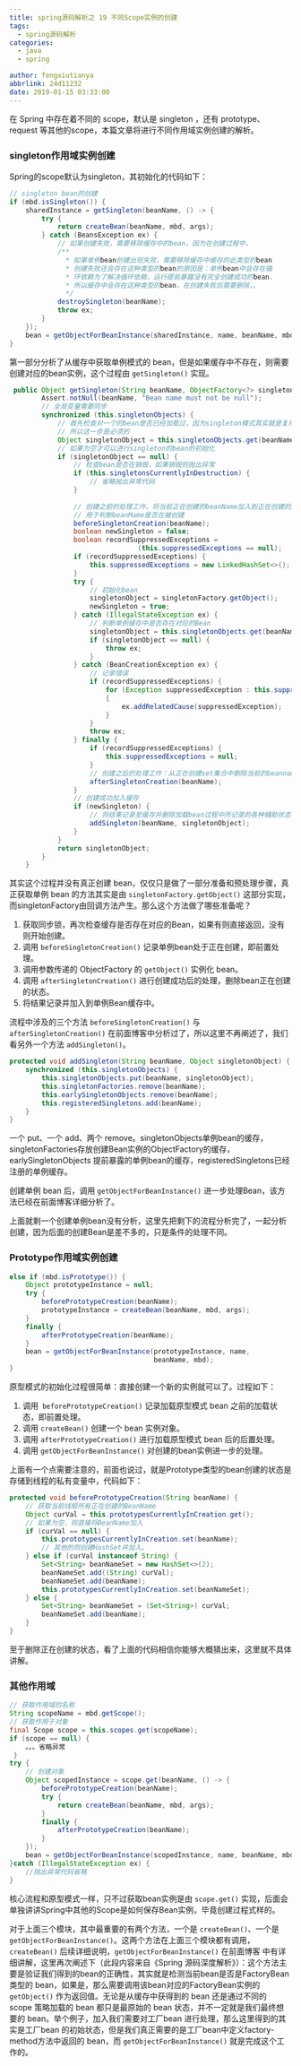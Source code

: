 ```yaml
---
title: spring源码解析之 19 不同Scope实例的创建
tags:
  - spring源码解析
categories:
  - java
  - spring

author: fengxiutianya
abbrlink: 24d11232
date: 2019-01-15 03:33:00
---
```

在 Spring 中存在着不同的 scope，默认是 singleton ，还有 prototype、request 等其他的scope，本篇文章将进行不同作用域实例创建的解析。
<!-- more-->

### **singleton作用域实例创建**

Spring的scope默认为singleton，其初始化的代码如下：

```java
// singleton bean的创建
if (mbd.isSingleton()) {
    sharedInstance = getSingleton(beanName, () -> {
        try {
            return createBean(beanName, mbd, args);
        } catch (BeansException ex) {
            // 如果创建失败，需要移除缓存中的bean，因为在创建过程中，
            /**
			  * 如果单例bean创建出现失败，需要移除缓存中缓存的此类型的bean
			  * 创建失败还会存在这种类型的bean的原因是：单例bean中会存在循
			  * 环依赖为了解决循环依赖，运行提前暴露没有完全创建成功的bean，
			  * 所以缓存中会存在这种类型的bean，在创建失败后需要删除，。
			  */
            destroySingleton(beanName);
            throw ex;
        }
    });
    bean = getObjectForBeanInstance(sharedInstance, name, beanName, mbd);
} 
```

第一部分分析了从缓存中获取单例模式的 bean，但是如果缓存中不存在，则需要创建对应的bean实例，这个过程由 `getSingleton()` 实现。

```java
 public Object getSingleton(String beanName, ObjectFactory<?> singletonFactory) {
		Assert.notNull(beanName, "Bean name must not be null");
		// 全局变量需要同步
		synchronized (this.singletonObjects) {
			// 首先检查对一个的bean是否已经加载过，因为singleton模式其实就是复用已创建的bean
			// 所以这一步是必须的
			Object singletonObject = this.singletonObjects.get(beanName);
			// 如果为空才可以进行singleton的bean的初始化
			if (singletonObject == null) {
				// 检查bean是否在销毁，如果销毁则抛出异常
				if (this.singletonsCurrentlyInDestruction) {
					// 省略抛出异常代码
				}
                
				// 创建之前的处理工作，将当前正在创建的beanName加入到正在创建的Sdet集合中
                // 用于判断beanMame是否在被创建
				beforeSingletonCreation(beanName);
				boolean newSingleton = false;
				boolean recordSuppressedExceptions = 
                    			(this.suppressedExceptions == null);
				if (recordSuppressedExceptions) {
					this.suppressedExceptions = new LinkedHashSet<>();
				}
				try {
					// 初始化bean
					singletonObject = singletonFactory.getObject();
					newSingleton = true;
				} catch (IllegalStateException ex) {
                    // 判断单例缓存中是否存在对应的Bean
                    singletonObject = this.singletonObjects.get(beanName);
					if (singletonObject == null) {
						throw ex;
					}
				} catch (BeanCreationException ex) {
                    // 记录错误
					if (recordSuppressedExceptions) {
						for (Exception suppressedException : this.suppressedExceptions)
                        {
							ex.addRelatedCause(suppressedException);
						}
					}
					throw ex;
				} finally {
					if (recordSuppressedExceptions) {
						this.suppressedExceptions = null;
					}
					// 创建之后的处理工作：从正在创建set集合中删除当前的beanname，
					afterSingletonCreation(beanName);
				}
				// 创建成功加入缓存
				if (newSingleton) {
					// 将结果记录至缓存并删除加载bean过程中所记录的各种辅助状态
					addSingleton(beanName, singletonObject);
				}
			}
			return singletonObject;
		}
	}

```

其实这个过程并没有真正创建 bean，仅仅只是做了一部分准备和预处理步骤，真正获取单例 bean 的方法其实是由 `singletonFactory.getObject()` 这部分实现，而singletonFactory由回调方法产生。那么这个方法做了哪些准备呢？

1. 获取同步锁，再次检查缓存是否存在对应的Bean，如果有则直接返回，没有则开始创建。
2. 调用 `beforeSingletonCreation()` 记录单例bean处于正在创建，即前置处理。
3. 调用参数传递的 ObjectFactory 的 `getObject()` 实例化 bean。
4. 调用 `afterSingletonCreation()` 进行创建成功后的处理，删除bean正在创建的状态。
5. 将结果记录并加入到单例Bean缓存中。

流程中涉及的三个方法 `beforeSingletonCreation()` 与 `afterSingletonCreation()` 在前面博客中分析过了，所以这里不再阐述了，我们看另外一个方法 `addSingleton()`。

```java
protected void addSingleton(String beanName, Object singletonObject) {
    synchronized (this.singletonObjects) {
        this.singletonObjects.put(beanName, singletonObject);
        this.singletonFactories.remove(beanName);
        this.earlySingletonObjects.remove(beanName);
        this.registeredSingletons.add(beanName);
    }
}
```

一个 put、一个 add、两个 remove。singletonObjects单例bean的缓存，singletonFactories存放创建Bean实例的ObjectFactory的缓存，earlySingletonObjects 提前暴露的单例bean的缓存，registeredSingletons已经注册的单例缓存。

创建单例 bean 后，调用 `getObjectForBeanInstance()` 进一步处理Bean，该方法已经在前面博客详细分析了。

上面就剩一个创建单例bean没有分析，这里先把剩下的流程分析完了，一起分析创建，因为后面的创建Bean是差不多的，只是条件的处理不同。

###  **Prototype作用域实例创建**

```java
else if (mbd.isPrototype()) {
    Object prototypeInstance = null;
    try {
        beforePrototypeCreation(beanName);
        prototypeInstance = createBean(beanName, mbd, args);
    }
    finally {
        afterPrototypeCreation(beanName);
    }
    bean = getObjectForBeanInstance(prototypeInstance, name,
                                    beanName, mbd);
}
```

原型模式的初始化过程很简单：直接创建一个新的实例就可以了。过程如下：

1. 调用` beforePrototypeCreation()` 记录加载原型模式 bean 之前的加载状态，即前置处理。
2. 调用 `createBean()` 创建一个 bean 实例对象。
3. 调用 `afterPrototypeCreation()` 进行加载原型模式 bean 后的后置处理。
4. 调用 `getObjectForBeanInstance()` 对创建的bean实例进一步的处理。

上面有一个点需要注意的，前面也说过，就是Prototype类型的bean创建的状态是存储到线程的私有变量中，代码如下：

```java
protected void beforePrototypeCreation(String beanName) {
    // 获取当前线程所有正在创建的BeanName
    Object curVal = this.prototypesCurrentlyInCreation.get();
    // 如果为空，则直接将BeanName加入
    if (curVal == null) {
        this.prototypesCurrentlyInCreation.set(beanName);
        // 其他的则创建HashSet并加入。
    } else if (curVal instanceof String) {
        Set<String> beanNameSet = new HashSet<>(2);
        beanNameSet.add((String) curVal);
        beanNameSet.add(beanName);
        this.prototypesCurrentlyInCreation.set(beanNameSet);
    } else {
        Set<String> beanNameSet = (Set<String>) curVal;
        beanNameSet.add(beanName);
    }
}
```

至于删除正在创建的状态，看了上面的代码相信你能够大概猜出来，这里就不具体讲解。

### **其他作用域**

```java
// 获取作用域的名称
String scopeName = mbd.getScope();
// 获取作用于对象
final Scope scope = this.scopes.get(scopeName);
if (scope == null) {
	。。。省略异常
 }
try {
    // 创建对象
    Object scopedInstance = scope.get(beanName, () -> {
        beforePrototypeCreation(beanName);
        try {
            return createBean(beanName, mbd, args);
        }
        finally {
            afterPrototypeCreation(beanName);
        }
    });
	bean = getObjectForBeanInstance(scopedInstance, name, beanName, mbd);
}catch (IllegalStateException ex) {
  	//抛出异常代码省略
}
```

核心流程和原型模式一样，只不过获取bean实例是由 `scope.get()` 实现，后面会单独讲讲Spring中其他的Scope是如何保存Bean实例，毕竟创建过程式样的。

对于上面三个模块，其中最重要的有两个方法，一个是 `createBean()`、一个是 `getObjectForBeanInstance()`。这两个方法在上面三个模块都有调用，`createBean()` 后续详细说明，`getObjectForBeanInstance()` 在前面博客 中有详细讲解，这里再次阐述下（此段内容来自《Spring 源码深度解析》）：这个方法主要是验证我们得到的bean的正确性，其实就是检测当前bean是否是FactoryBean类型的 bean，如果是，那么需要调用该bean对应的FactoryBean实例的 `getObject()` 作为返回值。无论是从缓存中获得到的 bean 还是通过不同的 scope 策略加载的 bean 都只是最原始的 bean 状态，并不一定就是我们最终想要的 bean。举个例子，加入我们需要对工厂bean 进行处理，那么这里得到的其实是工厂bean 的初始状态，但是我们真正需要的是工厂bean中定义factory-method方法中返回的 bean，而 `getObjectForBeanInstance()` 就是完成这个工作的。
